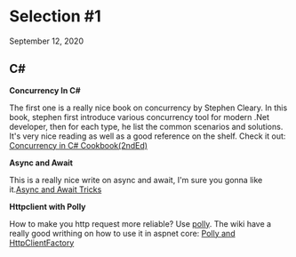 # Selection #1
September 12, 2020

## C#

__Concurrency In C#__

The first one is a really nice book on concurrency by Stephen Cleary. In this book, stephen first introduce various concurrency tool for modern .Net developer, then for each type, he list the common scenarios and solutions. It's very nice reading as well as a good reference on the shelf. Check it out: [Concurrency in C# Cookbook(2ndEd)](https://www.oreilly.com/library/view/concurrency-in-c/9781492054498/)

__Async and Await__

This is a really nice write on async and await, I'm sure you gonna like it.[Async and Await Tricks](https://cpratt.co/async-tips-tricks/)

__Httpclient with Polly__

How to make you http request more reliable? Use [polly](https://github.com/App-vNext/Polly). The wiki have a really good writhing on how to use it in aspnet core: [Polly and HttpClientFactory](https://github.com/App-vNext/Polly/wiki/Polly-and-HttpClientFactory)
